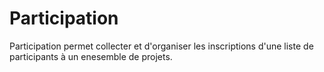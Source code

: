 # Participation
 
Participation permet collecter et d'organiser les inscriptions d'une liste de participants à un enesemble de projets.



